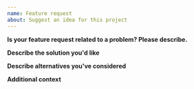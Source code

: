 ```yaml
---
name: Feature request
about: Suggest an idea for this project
---
```


**Is your feature request related to a problem? Please describe.**
<!--A clear and concise description of what the problem is. Ex. I'm always frustrated when [...]-->

**Describe the solution you'd like**
<!--A clear and concise description of what you want to happen.-->

**Describe alternatives you've considered**
<!--A clear and concise description of any alternative solutions or features you've considered.-->

**Additional context**
<!--Add any other context or screenshots about the feature request here.-->
